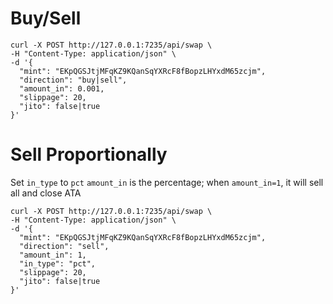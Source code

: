 # Buy/Sell
```
curl -X POST http://127.0.0.1:7235/api/swap \
-H "Content-Type: application/json" \
-d '{
  "mint": "EKpQGSJtjMFqKZ9KQanSqYXRcF8fBopzLHYxdM65zcjm",
  "direction": "buy|sell",
  "amount_in": 0.001,
  "slippage": 20,
  "jito": false|true
}'
```

# Sell Proportionally
Set `in_type` to `pct`
`amount_in` is the percentage; when `amount_in=1`, it will sell all and close ATA
```
curl -X POST http://127.0.0.1:7235/api/swap \
-H "Content-Type: application/json" \
-d '{
  "mint": "EKpQGSJtjMFqKZ9KQanSqYXRcF8fBopzLHYxdM65zcjm",
  "direction": "sell",
  "amount_in": 1,
  "in_type": "pct",
  "slippage": 20,
  "jito": false|true
}'
```
